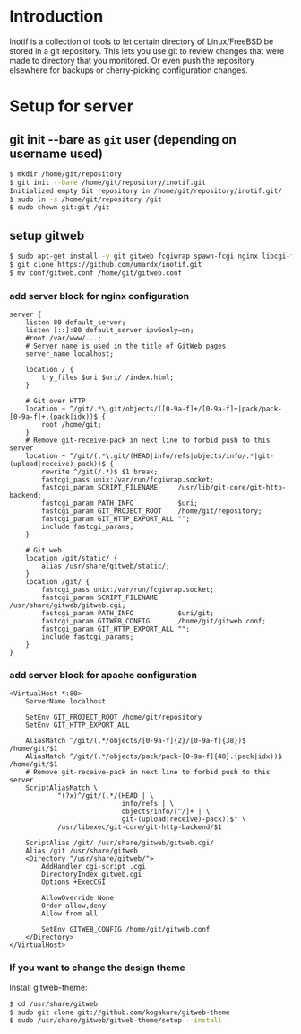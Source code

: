 # Introduction
Inotif is a collection of tools to let certain directory of Linux/FreeBSD be stored in a git repository.
This lets you use git to review changes that were made to directory that you monitored. Or even push the repository elsewhere for backups or cherry-picking configuration changes.

# Setup for server

## git init --bare as `git` user (depending on username used)
```bash
$ mkdir /home/git/repository
$ git init --bare /home/git/repository/inotif.git
Initialized empty Git repository in /home/git/repository/inotif.git/
$ sudo ln -s /home/git/repository /git
$ sudo chown git:git /git
```
## setup gitweb
```bash
$ sudo apt-get install -y git gitweb fcgiwrap spawn-fcgi nginx libcgi-fast-perl highlight
$ git clone https://github.com/umardx/inotif.git
$ mv conf/gitweb.conf /home/git/gitweb.conf
```
### add server block for nginx configuration
```
server {
    listen 80 default_server;
    listen [::]:80 default_server ipv6only=on;
    #root /var/www/...;
    # Server name is used in the title of GitWeb pages
    server_name localhost;

    location / {
        try_files $uri $uri/ /index.html;
    }

    # Git over HTTP
    location ~ ^/git/.*\.git/objects/([0-9a-f]+/[0-9a-f]+|pack/pack-[0-9a-f]+.(pack|idx))$ {
        root /home/git;
    }
    # Remove git-receive-pack in next line to forbid push to this server
    location ~ ^/git/(.*\.git/(HEAD|info/refs|objects/info/.*|git-(upload|receive)-pack))$ {
        rewrite ^/git(/.*)$ $1 break;
        fastcgi_pass unix:/var/run/fcgiwrap.socket;
        fastcgi_param SCRIPT_FILENAME     /usr/lib/git-core/git-http-backend;
        fastcgi_param PATH_INFO           $uri;
        fastcgi_param GIT_PROJECT_ROOT    /home/git/repository;
        fastcgi_param GIT_HTTP_EXPORT_ALL "";
        include fastcgi_params;
    }

    # Git web
    location /git/static/ {
        alias /usr/share/gitweb/static/;
    }
    location /git/ {
        fastcgi_pass unix:/var/run/fcgiwrap.socket;
        fastcgi_param SCRIPT_FILENAME     /usr/share/gitweb/gitweb.cgi;
        fastcgi_param PATH_INFO           $uri/git;
        fastcgi_param GITWEB_CONFIG       /home/git/gitweb.conf;
        fastcgi_param GIT_HTTP_EXPORT_ALL "";
        include fastcgi_params;
    }
}
```
### add server block for apache configuration
```
<VirtualHost *:80>
    ServerName localhost

    SetEnv GIT_PROJECT_ROOT /home/git/repository
    SetEnv GIT_HTTP_EXPORT_ALL

    AliasMatch ^/git/(.*/objects/[0-9a-f]{2}/[0-9a-f]{38})$          /home/git/$1
    AliasMatch ^/git/(.*/objects/pack/pack-[0-9a-f]{40}.(pack|idx))$ /home/git/$1
    # Remove git-receive-pack in next line to forbid push to this server
    ScriptAliasMatch \
            "(?x)^/git/(.*/(HEAD | \
                            info/refs | \
                            objects/info/[^/]+ | \
                            git-(upload|receive)-pack))$" \
            /usr/libexec/git-core/git-http-backend/$1

    ScriptAlias /git/ /usr/share/gitweb/gitweb.cgi/
    Alias /git /usr/share/gitweb
    <Directory "/usr/share/gitweb/">
        AddHandler cgi-script .cgi
        DirectoryIndex gitweb.cgi
        Options +ExecCGI

        AllowOverride None
        Order allow,deny
        Allow from all

        SetEnv GITWEB_CONFIG /home/git/gitweb.conf
    </Directory>
</VirtualHost>
```

### If you want to change the design theme
Install gitweb-theme:
```bash
$ cd /usr/share/gitweb
$ sudo git clone git://github.com/kogakure/gitweb-theme
$ sudo /usr/share/gitweb/gitweb-theme/setup --install
```